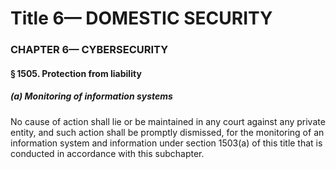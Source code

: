 
# Title 6— DOMESTIC SECURITY
### CHAPTER 6— CYBERSECURITY
#### § 1505. Protection from liability
##### (a) Monitoring of information systems

No cause of action shall lie or be maintained in any court against any private entity, and such action shall be promptly dismissed, for the monitoring of an information system and information under section 1503(a) of this title that is conducted in accordance with this subchapter.
